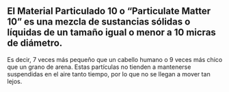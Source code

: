 ## El Material Particulado 10 o “Particulate Matter 10” es una mezcla de sustancias sólidas o líquidas de un tamaño igual o menor a 10 micras de diámetro.

Es decir, 7 veces más pequeño que un cabello humano o 9 veces más chico que un grano de arena. Estas partículas no tienden a mantenerse suspendidas en el aire tanto tiempo, por lo que no se llegan a mover tan lejos.
